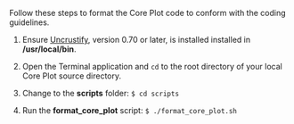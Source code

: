 Follow these steps to format the Core Plot code to conform with the coding guidelines.

1. Ensure [Uncrustify](http://uncrustify.sourceforge.net/), version 0.70 or later, is installed installed in **/usr/local/bin**.

2. Open the Terminal application and `cd` to the root directory of your local Core Plot source directory.

3. Change to the **scripts** folder:
   `$ cd scripts`

4. Run the **format_core_plot** script:
   `$ ./format_core_plot.sh`

